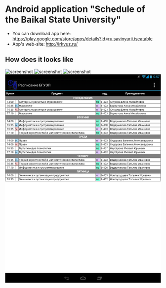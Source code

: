 # Android application "Schedule of the Baikal State University"

- You can download app here: https://play.google.com/store/apps/details?id=ru.savinyurii.iseatable
- App's web-site: http://irkvuz.ru/

## How does it looks like
![screenshot](https://lh3.ggpht.com/rktiP2IV89IcvKTL1Ktg1YtozYB5Wo8tAE4kWs2ZT-4ELqQAnvWJwrUIoLelAvDQBw=w1920-h1009-rw)
![screenshot](https://lh3.ggpht.com/FiQivKlHFaoH2hGBJ1ywYKIjOMEf1FqarnqkAZfLyFpd7wXCPe4eImzvvuS1thZMfiq7=w1920-h1009-rw)
![screenshot](https://lh3.ggpht.com/a9M_s4RiFr-RwioD32EfEsLucCOJ3wRi98PlA80hKzL7EKr8POmWkAP-psHfIIjq_gE=w1920-h1009-rw)
![screenshot schedule on table](/images/screenshots/tablet7.png)
